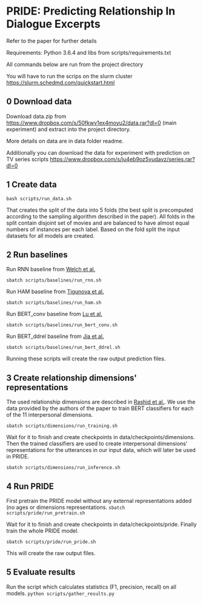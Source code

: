 # PRIDE: Predicting Relationship In Dialogue Excerpts

Refer to the paper for further details

Requirements: Python 3.6.4 and libs from scripts/requirements.txt

All commands below are run from the project directory

You will have to run the scrips on the slurm cluster
https://slurm.schedmd.com/quickstart.html

## 0 Download data
Download data.zip from https://www.dropbox.com/s/50fkwv1ex4moyu2/data.rar?dl=0 (main experiment) and extract into the project directory.

More details on data are in data folder readme.

Additionally you can download the data for experiment with prediction on TV series scripts https://www.dropbox.com/s/ju4eb9oz5vudavz/series.rar?dl=0

## 1 Create data
`bash scripts/run_data.sh`

That creates the split of the data into 5 folds (the best split is precomputed according to the sampling algorithm described in the paper). All folds in the split contain disjoint set of movies and are balanced to have almost equal numbers of instances per each label.
Based on the fold split the input datasets for all models are created.

## 2 Run baselines
Run RNN baseline from [Welch et al.](https://arxiv.org/abs/1904.11610)

`sbatch scripts/baselines/run_rnn.sh`

Run HAM baseline from [Tigunova et al.](https://dl.acm.org/doi/10.1145/3308558.3313498)

`sbatch scripts/baselines/run_ham.sh`

Run BERT_conv baseline from [Lu et al.](https://dl.acm.org/doi/10.1145/3397271.3401255)

`sbatch scripts/baselines/run_bert_conv.sh`

Run BERT_ddrel baseline from [Jia et al.](https://arxiv.org/abs/2012.02553)

`sbatch scripts/baselines/run_bert_ddrel.sh`

Running these scripts will create the raw output prediction files.

## 3 Create relationship dimensions' representations
The used relationship dimensions are described in [Rashid et al.](https://aclanthology.org/D18-1470.pdf). We use the data provided by the authors of the paper to train BERT classifiers for each of the 11 interpersonal dimensions.

`sbatch scripts/dimensions/run_training.sh`

Wait for it to finish and create checkpoints in data/checkpoints/dimensions. Then the trained classifiers are used to create interpersonal dimensions' representations for the utterances in our input data, which will later be used in PRIDE.

`sbatch scripts/dimensions/run_inference.sh`

## 4 Run PRIDE
First pretrain the PRIDE model without any external representations added (no ages or dimensions representations.
`sbatch scripts/pride/run_pretrain.sh`

Wait for it to finish and create checkpoints in data/checkpoints/pride. Finally train the whole PRIDE model.

`sbatch scripts/pride/run_pride.sh`

This will create the raw output files.

## 5 Evaluate results
Run the script which calculates statistics (F1, precision, recall) on all models.
`python scripts/gather_results.py`

